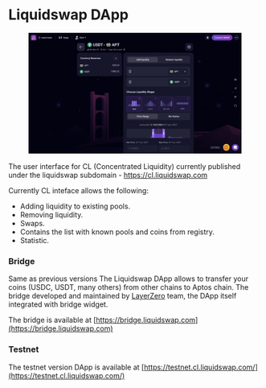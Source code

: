 # Liquidswap DApp

<figure><img src="../.gitbook/assets/image (2).png" alt=""><figcaption></figcaption></figure>

The user interface for CL (Concentrated Liquidity) currently published under the liquidswap subdomain - [https://cl.liquidswap.com ](https://cl.liquidswap.com)

Currently CL inteface allows the following:

* Adding liquidity to existing pools.
* Removing liquidity.
* Swaps.
* Contains the list with known pools and coins from registry.
* Statistic.

### Bridge

Same as previous versions The Liquidswap DApp allows to transfer your coins (USDC, USDT, many others) from other chains to Aptos chain. The bridge developed and maintained by [LayerZero](https://layerzero.network/) team, the DApp itself integrated with bridge widget.

The bridge is available at [https://bridge.liquidswap.com](https://bridge.liquidswap.com)

### Testnet

The testnet version DApp is available at [https://testnet.cl.liquidswap.com/](https://testnet.cl.liquidswap.com/)
